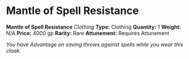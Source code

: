 # Mantle of Spell Resistance

**Mantle of Spell Resistance**
_Clothing_
**Type:** Clothing
**Quantity:** 1
**Weight:** N/A
**Price:** 4000 gp
**Rarity:** Rare
**Attunement:** Requires Attunement

*You have Advantage on saving throws against spells while you wear this cloak.*